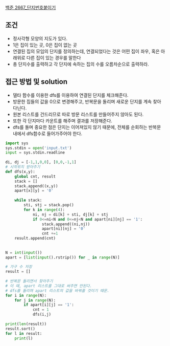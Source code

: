 [백준 2667_단지번호붙이기](https://www.acmicpc.net/problem/2667)



## 조건
- 정사각형 모양의 지도가 있다.
- 1은 집이 있는 곳, 0은 집이  없는 곳
- 연결된 집의 모임의 단지를 정의하는데, 연결되었다는 것은 어떤 집이 좌우, 혹은 아래위로 다른 집이 있는 경우를 말한다
- 총 단지수를 출력하고 각 단지에 속하는 집의 수를 오름차순으로 출력하라.



## 접근 방법 및 solution

- 델타 함수를 이용한 dfs를 이용하여 연결된 단지를 체크해준다.
- 방문한 집들의 값을 0으로 변경해주고, 반복문을 돌리며 새로운 단지를 계속 찾아 다닌다.
- 원본 리스트를 건드리므로 따로 방문 리스트를 만들어주지 않아도 된다.
- 또한 각 단지마다 카운트를 해주며 결과를 저장해준다.
- dfs를 돌며 중요한 점은 단지는 이어져있지 않기 때문에, 전체를 순회하는 반복문 내에서 dfs함수로 들어가주어야 한다.



```python
import sys  
sys.stdin = open('input.txt')  
input = sys.stdin.readline  
  
di, dj = [-1,1,0,0], [0,0,-1,1]  
# 시작위치 받아주기  
def dfs(x,y):  
    global cnt, result  
    stack = []  
    stack.append((x,y))  
    apart[x][y] = '0'  
  
    while stack:  
        sti, stj = stack.pop()  
        for k in range(4):  
            ni, nj = di[k] + sti, dj[k] + stj  
            if 0<=ni<N and 0<=nj<N and apart[ni][nj] == '1':  
                stack.append((ni,nj))  
                apart[ni][nj] = '0'  
                cnt +=1  
    result.append(cnt)  
  
  
N = int(input())  
apart = [list(input().rstrip()) for _ in range(N)]  
  
# 가구 수 저장  
result = []  
  
# 반복문 돌리면서 찾아주기  
# 이 때, apart 리스트를 그대로 써주면 안된다.  
# dfs를 돌리며 apart 리스트의 값을 바꿔줄 것이기 때문.  
for i in range(N):  
    for j in range(N):  
        if apart[i][j] == '1':  
            cnt = 1  
            dfs(i,j)  
  
print(len(result))  
result.sort()  
for l in result:  
    print(l)
```


